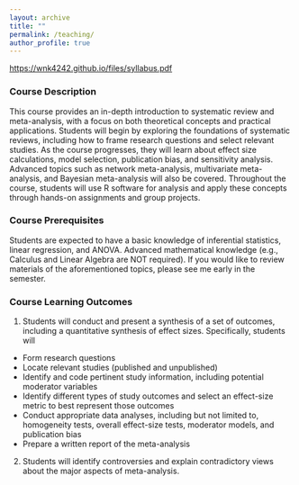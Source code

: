 ```yaml
---
layout: archive
title: ""
permalink: /teaching/
author_profile: true
---
```

https://wnk4242.github.io/files/syllabus.pdf

### Course Description

This course provides an in-depth introduction to systematic review and meta-analysis, with a focus on both theoretical concepts and practical applications. Students will begin by exploring the foundations of systematic reviews, including how to frame research questions and select relevant studies. As the course progresses, they will learn about effect size calculations, model selection, publication bias, and sensitivity analysis. Advanced topics such as network meta-analysis, multivariate meta-analysis, and Bayesian meta-analysis will also be covered. Throughout the course, students will use R software for analysis and apply these concepts through hands-on assignments and group projects.

### Course Prerequisites

Students are expected to have a basic knowledge of inferential statistics, linear regression, and ANOVA. Advanced mathematical knowledge (e.g., Calculus and Linear Algebra are NOT required). If you would like to review materials of the aforementioned topics, please see me early in the semester.

### Course Learning Outcomes
1. Students will conduct and present a synthesis of a set of outcomes, including a quantitative synthesis of effect sizes. Specifically, students will 
- Form research questions
- Locate relevant studies (published and unpublished)
- Identify and code pertinent study information, including potential moderator variables
- Identify different types of study outcomes and select an effect-size metric to best represent those outcomes
- Conduct appropriate data analyses, including but not limited to, homogeneity tests, overall effect-size tests, moderator models, and publication bias
- Prepare a written report of the meta-analysis

2. Students will identify controversies and explain contradictory views about the major aspects of meta-analysis.
